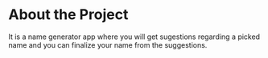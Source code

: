 # About the Project

It is a name generator app where you will get sugestions regarding a picked name and you can finalize your name from the suggestions.

